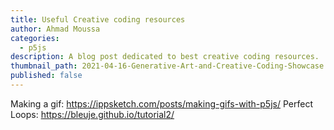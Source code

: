 ```yaml
---
title: Useful Creative coding resources
author: Ahmad Moussa
categories:
  - p5js
description: A blog post dedicated to best creative coding resources.
thumbnail_path: 2021-04-16-Generative-Art-and-Creative-Coding-Showcase.png
published: false
---
```


Making a gif: https://ippsketch.com/posts/making-gifs-with-p5js/
Perfect Loops: https://bleuje.github.io/tutorial2/
